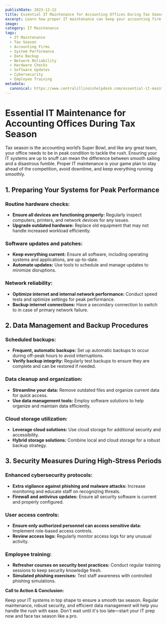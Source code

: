```yaml
---
publishDate: 2023-12-12  
title: Essential IT Maintenance for Accounting Offices During Tax Season  
excerpt: Learn how proper IT maintenance can keep your accounting firm running smoothly during the busy tax season, avoiding downtime and enhancing performance.  
image:  
category: IT Maintenance  
tags:
  - IT Maintenance
  - Tax Season
  - Accounting Firms
  - System Performance
  - Data Backup
  - Network Reliability
  - Hardware Checks
  - Software Updates
  - Cybersecurity
  - Employee Training
metadata:
  canonical: https://www.centralillinoishelpdesk.com/essential-it-maintenance-for-accounting-offices-during-tax-season
---
```


# Essential IT Maintenance for Accounting Offices During Tax Season

Tax season is the accounting world’s Super Bowl, and like any great team, your office needs to be in peak condition to tackle the rush. Ensuring your IT systems are up to snuff can mean the difference between smooth sailing and a disastrous fumble. Proper IT maintenance is your game plan to stay ahead of the competition, avoid downtime, and keep everything running smoothly.

## 1. Preparing Your Systems for Peak Performance

### Routine hardware checks:

- **Ensure all devices are functioning properly:** Regularly inspect computers, printers, and network devices for any issues.
- **Upgrade outdated hardware:** Replace old equipment that may not handle increased workload efficiently.

### Software updates and patches:

- **Keep everything current:** Ensure all software, including operating systems and applications, are up-to-date.
- **Automate updates:** Use tools to schedule and manage updates to minimize disruptions.

### Network reliability:

- **Optimize internet and internal network performance:** Conduct speed tests and optimize settings for peak performance.
- **Backup internet connections:** Have a secondary connection to switch to in case of primary network failure.

## 2. Data Management and Backup Procedures

### Scheduled backups:

- **Frequent, automatic backups:** Set up automatic backups to occur during off-peak hours to avoid interruptions.
- **Verify backup integrity:** Regularly test backups to ensure they are complete and can be restored if needed.

### Data cleanup and organization:

- **Streamline your data:** Remove outdated files and organize current data for quick access.
- **Use data management tools:** Employ software solutions to help organize and maintain data efficiently.

### Cloud storage utilization:

- **Leverage cloud solutions:** Use cloud storage for additional security and accessibility.
- **Hybrid storage solutions:** Combine local and cloud storage for a robust backup strategy.

## 3. Security Measures During High-Stress Periods

### Enhanced cybersecurity protocols:

- **Extra vigilance against phishing and malware attacks:** Increase monitoring and educate staff on recognizing threats.
- **Firewall and antivirus updates:** Ensure all security software is current and properly configured.

### User access controls:

- **Ensure only authorized personnel can access sensitive data:** Implement role-based access controls.
- **Review access logs:** Regularly monitor access logs for any unusual activity.

### Employee training:

- **Refresher courses on security best practices:** Conduct regular training sessions to keep security knowledge fresh.
- **Simulated phishing exercises:** Test staff awareness with controlled phishing simulations.

**Call to Action & Conclusion:**

Keep your IT systems in top shape to ensure a smooth tax season. Regular maintenance, robust security, and efficient data management will help you handle the rush with ease. Don't wait until it's too late—start your IT prep now and face tax season like a pro.